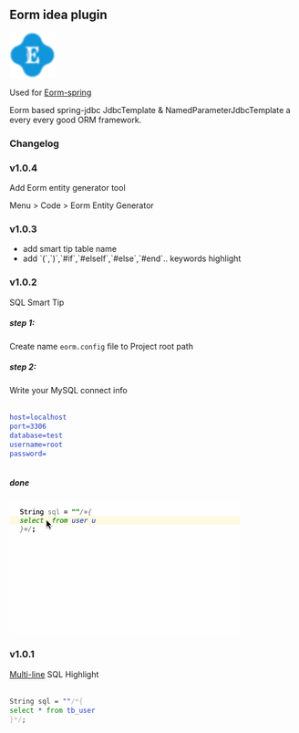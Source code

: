 ## Eorm idea plugin

![logo](./resources/META-INF/pluginIcon.svg)

<p>Used for <a target="_blank" href="https://github.com/deng-hb/eorm-spring">Eorm-spring</a></p>
<p>Eorm based spring-jdbc JdbcTemplate & NamedParameterJdbcTemplate a every every good ORM framework.</p>

### Changelog
<h3>v1.0.4</h3>
<p>Add Eorm entity generator tool</p>
<p>Menu > Code > Eorm Entity Generator</p>

<h3>v1.0.3</h3>
<ul>
<li>add smart tip table name </li>
<li>add `(`,`)`,`#if`,`#elseIf`,`#else`,`#end`.. keywords highlight</li>
</ul>

<h3>v1.0.2</h3>
<p>SQL Smart Tip</p>
<h5>step 1:</h5>
<p>Create name <code>eorm.config</code> file to Project root path</p>
<h5>step 2:</h5>
<p>Write your MySQL connect info</p>
<p>
<pre><code style="color:#203DBF">
host=localhost
port=3306
database=test
username=root
password=
</code>
</pre>
</p>
<h5>done</h5>
<img src="https://raw.githubusercontent.com/deng-hb/eorm-idea-plugin/master/eorm-smart-tip.gif" />

<h3>v1.0.1</h3>
<p><a target="_blank" href="https://github.com/deng-hb/multi-line">Multi-line</a> SQL Highlight</p>
<p>
<pre>
<code style="color:#203DBF">
<span style="color:#333">String sql = </span>""<span style="color:#aaa">/*{</span>
<span style="color:#008000">select</span> * <span style="color:#008000">from</span> tb_user
<span style="color:#aaa">}*/</span><span style="color:#333">;</span>
</code>
</pre>
</p>